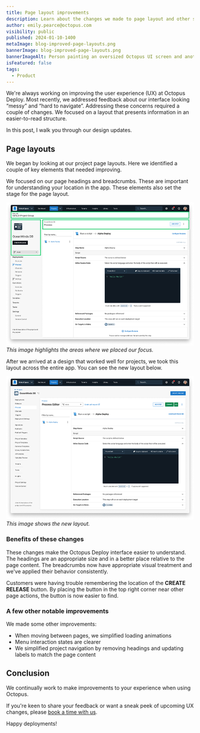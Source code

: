 ```yaml
---
title: Page layout improvements
description: Learn about the changes we made to page layout and other small UI improvements.
author: emily.pearce@octopus.com
visibility: public
published: 2024-01-10-1400
metaImage: blog-improved-page-layouts.png
bannerImage: blog-improved-page-layouts.png
bannerImageAlt: Person painting an oversized Octopus UI screen and another looking on with oversized color swatches.
isFeatured: false
tags: 
  - Product
---
```


We're always working on improving the user experience (UX) at Octopus Deploy. Most recently, we addressed feedback about our interface looking “messy” and “hard to navigate”. Addressing these concerns required a couple of changes. We focused on a layout that presents information in an easier-to-read structure.

In this post, I walk you through our design updates.

## Page layouts

We began by looking at our project page layouts. Here we identified a couple of key elements that needed improving. 

We focused on our page headings and breadcrumbs. These are important for understanding your location in the app. These elements also set the stage for the page layout.

![Screen shot of Octopus Deploy project layouts before](projectprocesseditold4.png)*This image highlights the areas where we placed our focus.*

After we arrived at a design that worked well for projects, we took this layout across the entire app. You can see the new layout below.

![Screen shot of Octopus Deploy project layouts before](projectprocesseditnew4.png)*This image shows the new layout.*


### Benefits of these changes

These changes make the Octopus Deploy interface easier to understand. The headings are an appropriate size and in a better place relative to the page content. The breadcrumbs now have appropriate visual treatment and we've applied their behavior consistently. 

Customers were having trouble remembering the location of the **CREATE RELEASE** button. By placing the button in the top right corner near other page actions, the button is now easier to find.


### A few other notable improvements

We made some other improvements:

- When moving between pages, we simplified loading animations
- Menu interaction states are clearer
- We simplified project navigation by removing headings and updating labels to match the page content

## Conclusion

We continually work to make improvements to your experience when using Octopus. 

If you're keen to share your feedback or want a sneak peek of upcoming UX changes, please [book a time with us](https://calendly.com/emily-pearce-1/octopus-deploy-user-experience-research). 

Happy deployments!